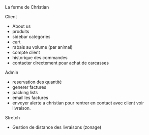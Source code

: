 La ferme de Christian

Client

- About us
- produits
- sidebar categories
- cart
- rabais au volume (par animal)
- compte client
- historique des commandes
- contacter directement pour achat de carcasses

Admin

- reservation des quantité
- generer factures
- packing lists
- email les factures
- envoyer alerte a christian pour rentrer en contact avec client voir livraison.

Stretch

- Gestion de distance des livraisons (zonage)
